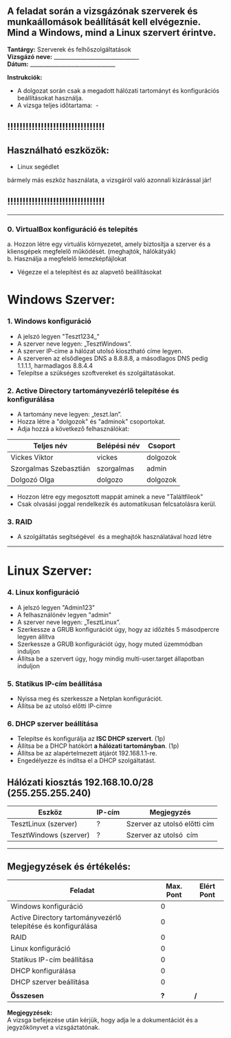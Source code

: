 

## A feladat során a vizsgázónak szerverek és munkaállomások beállítását kell elvégeznie. Mind a Windows, mind a Linux szervert érintve.

**Tantárgy:** Szerverek és felhőszolgáltatások  
**Vizsgázó neve:** _______________________________  
**Dátum:** _______________________________

**Instrukciók:**

- A dolgozat során csak a megadott hálózati tartományt és konfigurációs beállításokat használja.
- A vizsga teljes időtartama:  -

## !!!!!!!!!!!!!!!!!!!!!!!!!!!!!!!!
## Használható eszközök:
- Linux segédlet

bármely más eszköz használata, a vizsgáról való azonnali kizárással jár!
## !!!!!!!!!!!!!!!!!!!!!!!!!!!!!!!!

---

### 0. VirtualBox konfiguráció és telepítés 

a. Hozzon létre egy virtuális környezetet, amely biztosítja a szerver és a kliensgépek megfelelő működését. (meghajtók, hálókátyák)  
b. Használja a megfelelő lemezképfájlokat  
- Végezze el a telepítést és az alapvető beállításokat

# Windows Szerver:

### 1. Windows konfiguráció
- A jelszó legyen "Teszt1234_"
- A szerver neve legyen: „TesztWindows”.
- A szerver IP-címe a hálózat utolsó kiosztható címe legyen. 
- A szerveren az elsődleges DNS a 8.8.8.8, a másodlagos DNS pedig 1.1.1.1, harmadlagos 8.8.4.4
- Telepítse a szükséges szoftvereket és szolgáltatásokat. 

### 2. Active Directory tartományvezérlő telepítése és konfigurálása
- A tartomány neve legyen: „teszt.lan”. 
- Hozza létre a "dolgozok" és "adminok" csoportokat.
- Adja hozzá a következő felhasználókat:

| Teljes név             | Belépési név | Csoport  |
| ---------------------- | ------------ | -------- |
| Vickes Viktor          | vickes       | dolgozok |
| Szorgalmas Szebasztián | szorgalmas   | admin    |
| Dolgozó Olga           | dolgozo      | dolgozok |

- Hozzon létre egy megosztott mappát aminek a neve "Találtfileok"
- Csak olvasási joggal rendelkezik és automatikusan felcsatolásra kerül.

### 3. RAID 
- A szolgáltatás segítségével  és a meghajtók használatával hozd létre 

---

# Linux Szerver:

### 4. Linux konfiguráció
- A jelszó legyen "Admin123"
- A felhasználónév legyen "admin"
- A szerver neve legyen: „TesztLinux”.
- Szerkessze a GRUB konfigurációt úgy, hogy az időzítés 5 másodpercre legyen állítva
- Szerkessze a GRUB konfigurációt úgy, hogy muted üzemmódban induljon
- Állítsa be a szervert úgy, hogy mindig multi-user.target állapotban induljon

### 5. Statikus IP-cím beállítása
- Nyissa meg és szerkessze a Netplan konfigurációt. 
- Állítsa be az utolsó előtti IP-címre 

### 6. DHCP szerver beállítása
- Telepítse és konfigurálja az **ISC DHCP szervert**. (1p)
- Állítsa be a DHCP hatókört **a hálózati tartományban**. (1p)
- Állítsa be az alapértelmezett átjárót 192.168.1.1-re. 
- Engedélyezze és indítsa el a DHCP szolgáltatást.

## Hálózati kiosztás 192.168.10.0/28 (255.255.255.240)

| Eszköz                 | IP-cím | Megjegyzés                   |
| ---------------------- | ------ | ---------------------------- |
| TesztLinux (szerver)   | ?      | Szerver az utolsó előtti cím |
| TesztWindows (szerver) | ?      | Szerver az utolsó  cím       |

---

## Megjegyzések és értékelés:

| Feladat                                                           | Max. Pont | Elért Pont |
| ----------------------------------------------------------------- | --------- | ---------- |
| Windows konfiguráció                                              | 0         |            |
| Active Directory tartományvezérlő telepítése és konfigurálása     | 0         |            |
| RAID                                                              | 0         |            |
| Linux konfiguráció                                                | 0         |            |
| Statikus IP-cím beállítása                                        | 0         |            |
| DHCP konfigurálása                                                | 0         |            |
| DHCP szerver beállítása                                           | 0         |            |
|                                                                   |           |            |
| **Összesen**                                                      | **?**     | **/**      |

**Megjegyzések:**  
A vizsga befejezése után kérjük, hogy adja le a dokumentációt és a jegyzőkönyvet a vizsgáztatónak.
